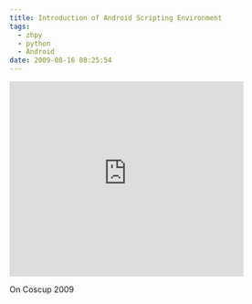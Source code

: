 ```yaml
---
title: Introduction of Android Scripting Environment
tags:
  - zhpy
  - python
  - Android
date: 2009-08-16 08:25:54
---
```


<iframe src="http://docs.google.com/present/embed?id=ajkxs9k6pqxr_938ffvzq8n2" frameborder="0" width="410" height="342"></iframe>

On Coscup 2009